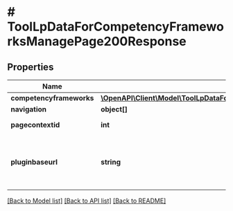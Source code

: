 # # ToolLpDataForCompetencyFrameworksManagePage200Response

## Properties

Name | Type | Description | Notes
------------ | ------------- | ------------- | -------------
**competencyframeworks** | [**\OpenAPI\Client\Model\ToolLpDataForCompetencyFrameworksManagePage200ResponseCompetencyframeworksInner[]**](ToolLpDataForCompetencyFrameworksManagePage200ResponseCompetencyframeworksInner.md) |  |
**navigation** | **object[]** |  |
**pagecontextid** | **int** | The page context id | [default to null]
**pluginbaseurl** | **string** | Url to the tool_lp plugin folder on this Moodle site | [default to 'null']

[[Back to Model list]](../../README.md#models) [[Back to API list]](../../README.md#endpoints) [[Back to README]](../../README.md)
